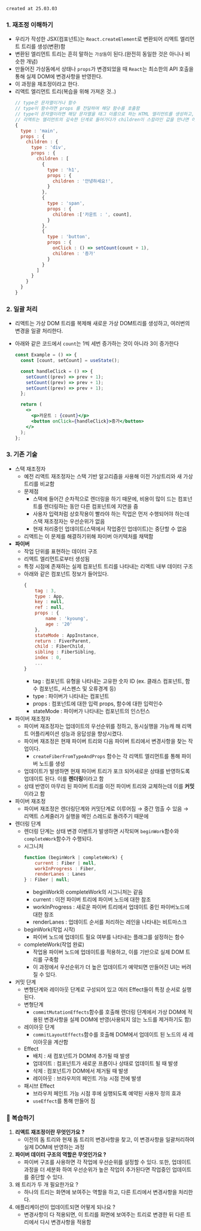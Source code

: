 `created at 25.03.03`

### 1. 재조정 이해하기

- 우리가 작성한 JSX(컴포넌트)는 `React.createElement`로 변환되어 리액트 엘리먼트 트리를 생성(변환)함
- 변환된 엘리먼트 트리는 흔히 말하는 `가상돔`이 된다.(완전히 동일한 것은 아니나 비슷한 개념)
- 만들어진 가상돔에서 상태나 `props`가 변경되었을 때 `React`는 최소한의 API 호출을 통해 실제 DOM에 변경사항을 반영한다.
- 이 과정을 재조정이라고 한다.
- 리액트 엘리먼트 트리(복습을 위해 가져온 것..)
  ```jsx
  // type은 문자열이거나 함수
  // type이 함수라면 props 를 전달하여 해당 함수를 호출함
  // type이 문자열이라면 해당 문자열을 태그 이름으로 하는 HTML 엘리먼트를 생성하고, 해당 엘리먼트 내에 자식 노드를 렌더링
  // 리액트는 엘리먼트의 깊숙한 단계로 들어가다가 children이 스칼라인 값을 만나면 이를 텍스트 노트로 렌더링 함
  {
    type : 'main',
    props : {
      children : {
        type : 'div',
        props : {
          children : [
            {
              type : 'h1',
              props : {
                children : '안녕하세요!',
              }
            },
            {
              type : 'span',
              props : {
                children :['카운트 : ', count],
              }
            },
            {
              type : 'button',
              props : {
                onClick : () => setCount(count + 1),
                children : '증가'
              }
            }
          ]
        }
      }
    }
  }
  ```

### 2. 일괄 처리

- 리액트는 가상 DOM 트리를 복제해 새로운 가상 DOM트리를 생성하고, 여러번의 변경을 일괄 처리한다.
- 아래와 같은 코드에서 `count`는 1씩 세번 증가하는 것이 아니라 3이 증가한다

  ```jsx
  const Example = () => {
    const [count, setCount] = useState();

    const handleClick = () => {
      setCount((prev) => prev + 1);
      setCount((prev) => prev + 1);
      setCount((prev) => prev + 1);
    };

    return (
      <>
        <p>카운트 : {count}</p>
        <button onClick={handleClick}>증가</button>
      </>
    );
  };
  ```

### 3. 기존 기술

- 스택 재조정자
  - 예전 리액트 재조정자는 스택 기반 알고리즘을 사용해 이전 가상트리와 새 가상트리를 비교함
  - 문제점
    - 스택에 들어간 순차적으로 렌더링을 하기 때문에, 비용이 많이 드는 컴포넌트를 렌더링하는 동안 다른 컴포넌트에 지연을 줌
    - 사용자 입력처럼 상호작용이 빨라야 하는 작업은 먼저 수행되어야 하는데 스택 재조정자는 우선순위가 없음
    - 현재 처리중인 업데이트(스택에서 작업중인 업데이트)는 중단할 수 없음
  - 리액트는 이 문제를 해결하기위해 파이버 아키텍처를 채택함
- **파이버**
  - 작업 단위를 표현하는 데이터 구조
  - 리액트 엘리먼트로부터 생성됨
  - 특정 시점에 존재하는 실제 컴포넌트 트리를 나타내는 리액트 내부 데이터 구조
  - 아래와 같은 컴포넌트 정보가 들어있다.
    ```jsx
    {
    	tag : 3,
    	type : App,
    	key : null,
    	ref : null,
    	props : {
    		name : 'kyoung',
    		age : '20'
    	},
    	stateMode : AppInstance,
    	return : FiverParent,
    	child : FiberChild,
    	sibling : FiberSibling,
    	index : 0,
    	...
    }
    ```
    - tag : 컴포넌트 유형을 나타내는 고유한 숫자 ID (ex. 클래스 컴포넌트, 함수 컴포넌트, 서스펜스 및 오류경계 등)
    - type : 파이버가 나타내는 컴포넌트
    - props : 컴포넌트에 대한 입력 props, 함수에 대한 입력인수
    - stateMode : 파이버가 나타내는 컴포넌트의 인스턴스
- 파이버 재조정자
  - 파이버 재조정자는 업데이트의 우선순위를 정하고, 동시실행을 가능캐 해 리액트 어플리케이션 성능과 응답성을 향상시켰다.
  - 파이버 재조정은 현재 파이버 트리와 다음 파이버 트리에서 변경사항을 찾는 작업이다.
    - `createFiberFromTypeAndProps` 함수는 각 리액트 엘리먼트를 통해 파이버 노드를 생성
  - 업데이트가 발생하면 현재 파이버 트리가 포크 되어새로운 상태를 반영하도록 업데이트 된다. 이를 **렌더링**이라고 함
  - 상태 반영이 마무리 된 파이버 트리를 이전 파이버 트리와 교체하는데 이를 **커밋**이라고 함
- 파이버 재조정
  - 파이버 재조정은 렌더링단계와 커밋단계로 이루어짐 → 중간 멈출 수 있음 → 리액트 스케줄러가 실행을 메인 스레드로 돌려주기 때문에
- 렌더링 단계
  - 렌더링 단계는 상태 변경 이벤트가 발생하면 시작되며 `beginWork`함수와 `completeWork`함수가 수행되다.
  - 시그니처
    ```jsx
    function (beginWork | completeWork) {
    	current : Fiber | null,
    	workInProgress : Fiber,
    	renderLanes : Lanes
    } : Fiber | null;
    ```
    - beginWork와 completeWork의 시그니처는 같음
    - current : 이전 파이버 트리에 파이버 노드에 대한 참조
    - workInProgress : 새로운 파이버 트리에서 업데이트 중인 파이버노드에 대한 참조
    - renderLanes : 업데이트 순서를 처리하는 레인을 나타내는 비트마스크
  - beginWork(작업 시작)
    - 파이버 노드에 업데이트 필요 여부를 나타내는 플래그를 설정하는 함수
  - completeWork(작업 완료)
    - 작업용 파이버 노드에 업데이트를 적용하고, 이를 기반으로 실제 DOM 트리를 구축함
    - 이 과정에서 우선순위가 더 높은 업데이트가 예약되면 만들어진 UI는 버려질 수 있다.
- 커밋 단계
  - 변형단계와 레이아웃 단계로 구성되어 있고 여러 Effect들이 특정 순서로 실행된다.
  - 변형단계
    - `commitMutationEffects`함수를 호출해 렌더링 단계에서 가상 DOM에 적용된 변경사항을 실제 DOM에 반영(사용되지 않는 노드를 제거하기도 함)
  - 레이아웃 단계
    - `commitLayoutEffects`함수를 호출해 DOM에서 업데이트 된 노드의 새 레이아웃을 계산함
  - Effect
    - 배치 : 새 컴포넌트가 DOM에 추가될 때 발생
    - 업데이트 : 컴포넌트가 새로운 프롭이나 상태로 업데이트 될 때 발생
    - 삭제 : 컴포넌트가 DOM에서 제거될 때 발생
    - 레이아웃 : 브라우저의 페인트 가능 시점 전에 발생
  - 패시브 Effect
    - 브라우저 페인트 가능 시점 후에 실행되도록 예약된 사용자 정의 효과
    - `useEffect`를 통해 만들어 짐

### 🎊 복습하기

1. **리액트 재조정이란 무엇인가요 ?**
   - 이전의 돔 트리와 현재 돔 트리의 변경사항을 찾고, 이 변경사항을 일괄처리하여 실제 DOM에 반영하는 과정
2. **파이버 데이터 구조의 역할은 무엇인가요 ?**
   - 파이버 구조를 사용하면 각 작업에 우선순위를 설정할 수 있다. 또한, 업데이트 과정을 더 세분화 하여 우선순위가 높은 작업이 추가된다면 작업중인 업데이트를 중단할 수 있다.
3. 왜 트리가 두 개 필요한가요 ?
   - 하나의 트리는 화면에 보여주는 역할을 하고, 다른 트리에서 변경사항을 처리한다.
4. 애플리케이션이 업데이트되면 어떻게 되나요 ?
   - 변경사항이 다 적용되면, 이 트리를 화면에 보여주는 트리로 변경한 뒤 다른 트리에서 다시 변경사항을 적용함
